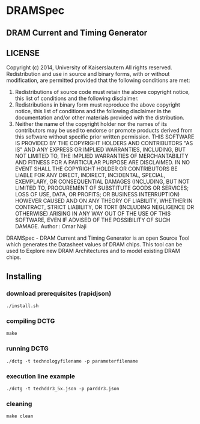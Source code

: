 # DRAMSpec
## DRAM Current and Timing Generator

## LICENSE 
Copyright (c)  2014, University of Kaiserslautern
All rights reserved.
Redistribution and use in source and binary forms, with or without
modification, are permitted provided that the following conditions are met:
1. Redistributions of source code must retain the above copyright notice, this
list of conditions and the following disclaimer.
2. Redistributions in binary form must reproduce the above copyright notice,
this list of conditions and the following disclaimer in the documentation
and/or other materials provided with the distribution.
3. Neither the name of the copyright holder nor the names of its contributors
may be used to endorse or promote products derived from this software without
specific prior written permission.
THIS SOFTWARE IS PROVIDED BY THE COPYRIGHT HOLDERS AND CONTRIBUTORS "AS IS"
AND ANY EXPRESS OR IMPLIED WARRANTIES, INCLUDING, BUT NOT LIMITED TO, THE
IMPLIED WARRANTIES OF MERCHANTABILITY AND FITNESS FOR A PARTICULAR PURPOSE ARE
DISCLAIMED. IN NO EVENT SHALL THE COPYRIGHT HOLDER OR CONTRIBUTORS BE LIABLE
FOR ANY DIRECT, INDIRECT, INCIDENTAL, SPECIAL, EXEMPLARY, OR CONSEQUENTIAL
DAMAGES (INCLUDING, BUT NOT LIMITED TO, PROCUREMENT OF SUBSTITUTE GOODS OR
SERVICES; LOSS OF USE, DATA, OR PROFITS; OR BUSINESS INTERRUPTION) HOWEVER
CAUSED AND ON ANY THEORY OF LIABILITY, WHETHER IN CONTRACT, STRICT LIABILITY,
OR TORT (INCLUDING NEGLIGENCE OR OTHERWISE) ARISING IN ANY WAY OUT OF THE USE
OF THIS SOFTWARE, EVEN IF ADVISED OF THE POSSIBILITY OF SUCH DAMAGE.
Author : Omar Naji

DRAMSpec - DRAM Current and Timing Generator is an open Source Tool which
generates the Datasheet values of DRAM chips. This tool can be used to Explore
new DRAM Architectures and to model existing DRAM chips.

## Installing

### download prerequisites (rapidjson)
	./install.sh

### compiling DCTG
	make

### running DCTG
	./dctg -t technologyfilename -p parameterfilename

### execution line example 
	./dctg -t techddr3_5x.json -p parddr3.json

### cleaning
	make clean
